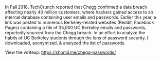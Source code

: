 In Fall 2018, TechCrunch reported that Chegg confirmed a data breach affecting nearly 40 million customers, where hackers gained access to an internal database containing user emails and passwords. Earlier this year, a link was posted to numerous Berkeley-related websites (Reddit, Facebook Pages) containing a file of 35,000 UC Berkeley emails and passwords, reportedly sourced from the Chegg breach. In an effort to analyze the habits of UC Berkeley students through the lens of password security, I downloaded, anonymized, & analyzed the list of passwords.

View the writeup: https://shomil.me/chegg-passwords/
